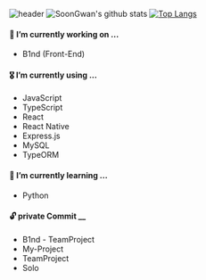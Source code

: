
<!--
**SoonGwan/SoonGwan** is a ✨ _special_ ✨ repository because its `README.md` (this file) appears on your GitHub profile.

Here are some ideas to get you started:

- 🔭 I’m currently working on ...
- 🌱 I’m currently learning ...
- 👯 I’m looking to collaborate on ...
- 🤔 I’m looking for help with ...
- 💬 Ask me about ...
- 📫 How to reach me: ...
- 😄 Pronouns: ...
- ⚡ Fun fact: ...

M 0 305 Q 61 61 122 61 Q 183 61 244 305 Q 305 61 366 488 Q 427 61 488 305 Q 549 61 610 61 Q 671 61 732 305 Q 793 61 854 488 
[![Top Langs](https://github-readme-stats.vercel.app/api/top-langs/?username=SoonGwan)](https://github.com/anuraghazra/github-readme-stats)


#### 🏫  I’m currently studying on ...
* Daegu Software Meister High School
-->

![header](https://capsule-render.vercel.app/api?type=wave&color=gradient&height=250&section=header&text=나는%20%20&fontSize=60&fontAlignY=35)
![SoonGwan's github stats](https://github-readme-stats.vercel.app/api?username=SoonGwan&show_icons=true&hide_border=true&count_private=true)
[![Top Langs](https://github-readme-stats.vercel.app/api/top-langs/?username=SoonGwan&hide=html&count_private=true)](https://github.com/anuraghazra/github-readme-stats)

#### 🔭  I’m currently working on ...
* B1nd (Front-End)

#### 🎖  I’m currently using ...
* JavaScript
* TypeScript
* React
* React Native
* Express.js
* MySQL
* TypeORM


#### 🛫  I’m currently learning ...
* Python

#### 🔓  private Commit __
* B1nd - TeamProject
* My-Project
* TeamProject
* Solo


